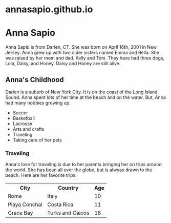 # annasapio.github.io
<!DOCTYPE html>
<html lang="en" dir="ltr">
  <head>
    <meta charset="utf-8">
    <title></title>
  </head>
  <body>
<h1>Anna Sapio</h1>
<p>Anna Sapio is from Darien, CT.
  She was born on April 16th, 2001 in New Jersey.
  Anna grew up with two older sisters named
  Emma and Bella. She was raised by her mom
  and dad, Kelly and Tom. They have had three dogs,
  Lola, Daisy, and Honey. Daisy and Honey are still alive.
  </p>
<h2>Anna's Childhood</h2>
<p>Darien is a suburb of New York City. It is on the coast
  of the Long Island Sound. Anna spent lots of her
  time at the beach and on the water. But, Anna
  had many hobbies growing up.
  <ul>
  <li>Soccer</li>
  <li>Basketball</li>
  <li>Lacrosse</li>
  <li>Arts and crafts</li>
  <li>Traveling</li>
  <li>Taking care of her pets</li>
</ul>
</p>
<h3>Traveling</h3>
<p>Anna's love for traveling is due to her
  parents bringing her on trips around the world.
  She has been all over the globe, but is alwyas
  drawn to the beach. Here are her favorite
  trips:
  <table>
    <tr>
      <th>City</th>
      <th>Country</th>
      <th>Age</th>
    </tr>
    <tr>
      <td>Rome</td>
      <td>Italy</td>
      <td>10</td>
    </tr>
    <tr>
      <td>Playa Conchal</td>
      <td>Costa Rica</td>
      <td>11</td>
    </tr>
    <tr>
      <td>Grace Bay</td>
      <td>Turks and Caicos</td>
      <td>18</td>
    </tr>
  </table>
</p>
  </body>
</html>
